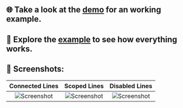 ## 🌐️ Take a look at the [demo] for an working example.

## 🔬️ Explore the [example] to see how everything works.

## 📸️ Screenshots:

|     Connected Lines      |     Scoped Lines      |     Disabled Lines      |
| :----------------------: | :-------------------: | :---------------------: |
| ![Screenshot][connected] | ![Screenshot][scoped] | ![Screenshot][disabled] |

[demo]: https://mbaumgartenbr.github.io/flutter_tree_view/
[example]: https://github.com/mbaumgartenbr/flutter_tree_view/tree/main/example
[connected]: https://raw.githubusercontent.com/mbaumgartenbr/flutter_tree_view/main/.github/assets/example_lines_connecting.png
[scoped]: https://raw.githubusercontent.com/mbaumgartenbr/flutter_tree_view/main/.github/assets/example_lines_scoped.png
[disabled]: https://raw.githubusercontent.com/mbaumgartenbr/flutter_tree_view/main/.github/assets/example_lines_disabled.png
